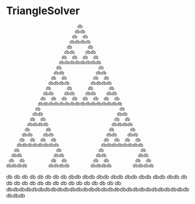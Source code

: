 # TriangleSolver

                               
                               db
                              dbdb
                             db  db
                            dbdbdbdb
                           db      db
                          dbdb    dbdb
                         db  db  db  db
                        dbdbdbdbdbdbdbdb
                       db              db
                      dbdb            dbdb
                     db  db          db  db
                    dbdbdbdb        dbdbdbdb
                   db      db      db      db
                  dbdb    dbdb    dbdb    dbdb
                 db  db  db  db  db  db  db  db
                dbdbdbdbdbdbdbdbdbdbdbdbdbdbdbdb
               db                              db
              dbdb                            dbdb
             db  db                          db  db
            dbdbdbdb                        dbdbdbdb
           db      db                      db      db
          dbdb    dbdb                    dbdb    dbdb
         db  db  db  db                  db  db  db  db
        dbdbdbdbdbdbdbdb                dbdbdbdbdbdbdbdb
       db              db              db              db
      dbdb            dbdb            dbdb            dbdb
     db  db          db  db          db  db          db  db
    dbdbdbdb        dbdbdbdb        dbdbdbdb        dbdbdbdb
   db      db      db      db      db      db      db      db
  dbdb    dbdb    dbdb    dbdb    dbdb    dbdb    dbdb    dbdb
 db  db  db  db  db  db  db  db  db  db  db  db  db  db  db  db
dbdbdbdbdbdbdbdbdbdbdbdbdbdbdbdbdbdbdbdbdbdbdbdbdbdbdbdbdbdbdbdb
